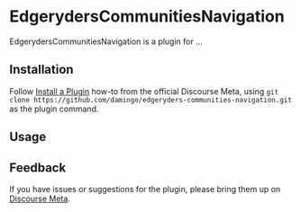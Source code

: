 # EdgerydersCommunitiesNavigation

EdgerydersCommunitiesNavigation is a plugin for ...

## Installation

Follow [Install a Plugin](https://meta.discourse.org/t/install-a-plugin/19157)
how-to from the official Discourse Meta, using `git clone https://github.com/damingo/edgeryders-communities-navigation.git`
as the plugin command.

## Usage

## Feedback

If you have issues or suggestions for the plugin, please bring them up on
[Discourse Meta](https://meta.discourse.org).
